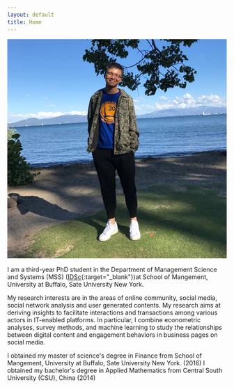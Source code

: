 ```yaml
---
layout: default
title: Home
---
```


![profile picture](image/picture.jpg) 

I am a third-year PhD student in the Department of Management Science and Systems (MSS) ([IDSc](http://mgt.buffalo.edu/degree-programs/phd-in-management/science-systems/current-students.html){:target="_blank"})at School of Mangement, University at Buffalo, Sate University New York.

My research interests are in the areas of online community, social media, social network analysis and user generated contents. My research aims at deriving insights to facilitate interactions and transactions among various actors in IT-enabled platforms. In particular, I combine econometric analyses, survey methods, and machine learning to study the relationships between digital content and engagement behaviors in business pages on social media.

I obtained my master of science's degree in Finance from School of Mangement, University at Buffalo, Sate University New York. (2016) 
I obtained my bachelor's degree in Applied Mathematics from Central South University (CSU), China (2014)
